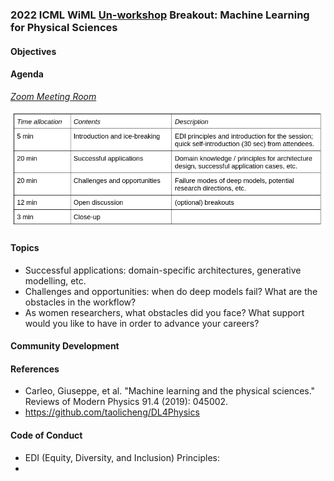 ### 2022 ICML WiML [Un-workshop](https://sites.google.com/wimlworkshop.org/wiml-unworkshop2022/) Breakout: Machine Learning for Physical Sciences

#### Objectives

#### Agenda
[*Zoom Meeting Room*](https://umontreal.zoom.us/j/87026523803?pwd=N2xDVUpyanRIVTNsbThnY0QyTmdMUT09)

![](assets/ML4PS-agenda.png)

#### Topics
* Successful applications: domain-specific architectures, generative modelling, etc. 
* Challenges and opportunities: when do deep models fail? What are the obstacles in the workflow? 
* As women researchers, what obstacles did you face? What support would you like to have in order to advance your careers?

#### Community Development

#### References

* Carleo, Giuseppe, et al. "Machine learning and the physical sciences." Reviews of Modern Physics 91.4 (2019): 045002.
* https://github.com/taolicheng/DL4Physics

#### Code of Conduct
* EDI (Equity, Diversity, and Inclusion) Principles:
* 
